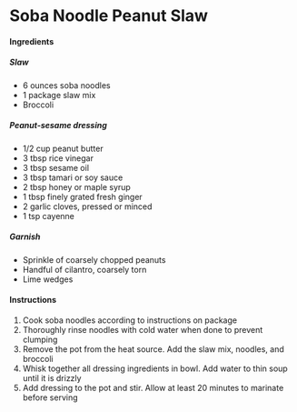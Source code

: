 # Soba Noodle Peanut Slaw

#### Ingredients

##### Slaw

- <span data-amount="4" data-unit="ounce">6 ounces</span> soba noodles
- 1 package slaw mix
- Broccoli

##### Peanut-sesame dressing

- <span data-amount="0.5" data-unit="cup">1/2 cup</span> peanut butter
- <span data-amount="3" data-unit="tablespoon">3 tbsp</span> rice vinegar
- <span data-amount="3" data-unit="tablespoon">3 tbsp </span>sesame oil
- <span data-amount="3" data-unit="tablespoon">3 tbsp</span> tamari or soy sauce
- <span data-amount="2" data-unit="tablespoon">2 tbsp</span> honey or maple syrup
- <span data-amount="1" data-unit="tablespoon">1 tbsp</span> finely grated fresh ginger
- <span data-amount="2">2</span> garlic cloves, pressed or minced
- 1 tsp cayenne

##### Garnish

- Sprinkle of coarsely chopped peanuts
- Handful of cilantro, coarsely torn
- <span data-amount="1">Lime wedges</span>

#### Instructions

1. Cook soba noodles according to instructions on package
2. Thoroughly rinse noodles with cold water when done to prevent clumping
3. Remove the pot from the heat source. Add the slaw mix, noodles, and broccoli
4. Whisk together all dressing ingredients in bowl. Add water to thin soup until it is drizzly
5. Add dressing to the pot and stir. Allow at least 20 minutes to marinate before serving